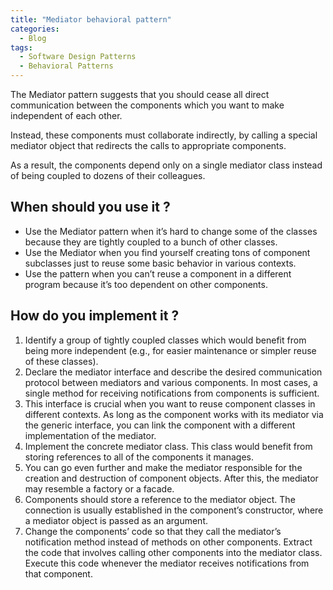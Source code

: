 ```yaml
---
title: "Mediator behavioral pattern"
categories:
  - Blog
tags:
  - Software Design Patterns
  - Behavioral Patterns
---
```


The Mediator pattern suggests that you should cease all direct communication between the components which you want to make independent of each other. 


Instead, these components must collaborate indirectly, by calling a special mediator object that redirects the calls to appropriate components. 


As a result, the components depend only on a single mediator class instead of being coupled to dozens of their colleagues.

<h2>When should you use it ? </h2>

<ul>
<li>Use the Mediator pattern when it’s hard to change some of the classes because they are tightly coupled to a bunch of other classes.</li>

<li>Use the Mediator when you find yourself creating tons of component subclasses just to reuse some basic behavior in various contexts.</li>

<li>Use the pattern when you can’t reuse a component in a different program because it’s too dependent on other components.</li>
</ul>

<h2> How do you implement it ? </h2>
<ol>
<li>Identify a group of tightly coupled classes which would benefit from being more independent (e.g., for easier maintenance or simpler reuse of these classes).</li>

<li>Declare the mediator interface and describe the desired communication protocol between mediators and various components. In most cases, a single method for receiving notifications from components is sufficient.</li>

<li>This interface is crucial when you want to reuse component classes in different contexts. As long as the component works with its mediator via the generic interface, you can link the component with a different implementation of the mediator.</li>

<li>Implement the concrete mediator class. This class would benefit from storing references to all of the components it manages.</li>

<li>You can go even further and make the mediator responsible for the creation and destruction of component objects. After this, the mediator may resemble a factory or a facade.</li>

<li>Components should store a reference to the mediator object. The connection is usually established in the component’s constructor, where a mediator object is passed as an argument.</li>

<li>Change the components’ code so that they call the mediator’s notification method instead of methods on other components. Extract the code that involves calling other components into the mediator class. Execute this code whenever the mediator receives notifications from that component.</li>

</ol>
